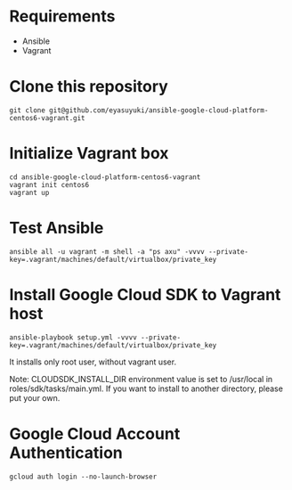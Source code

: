 # Requirements

- Ansible
- Vagrant

# Clone this repository

```
git clone git@github.com/eyasuyuki/ansible-google-cloud-platform-centos6-vagrant.git
```

# Initialize Vagrant box

```
cd ansible-google-cloud-platform-centos6-vagrant
vagrant init centos6
vagrant up
```

# Test Ansible


```
ansible all -u vagrant -m shell -a "ps axu" -vvvv --private-key=.vagrant/machines/default/virtualbox/private_key
```

# Install Google Cloud SDK to Vagrant host

```
ansible-playbook setup.yml -vvvv --private-key=.vagrant/machines/default/virtualbox/private_key
```

It installs only root user, without vagrant user.

Note: CLOUDSDK_INSTALL_DIR environment value is set to /usr/local in roles/sdk/tasks/main.yml.
If you want to install to another directory, please put your own.

# Google Cloud Account Authentication

```
gcloud auth login --no-launch-browser
```
